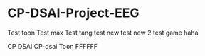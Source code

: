 # CP-DSAI-Project-EEG
Test toon
Test max
Test tang
test new
test new 2
test game haha

CP DSAI
CP-dsai Toon FFFFFF